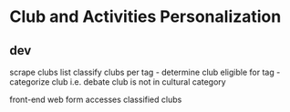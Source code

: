 # Club and Activities Personalization

## dev

scrape clubs list
classify clubs per tag
	- determine club eligible for tag
	- categorize club
i.e. debate club is not in cultural category

front-end web form accesses classified clubs

